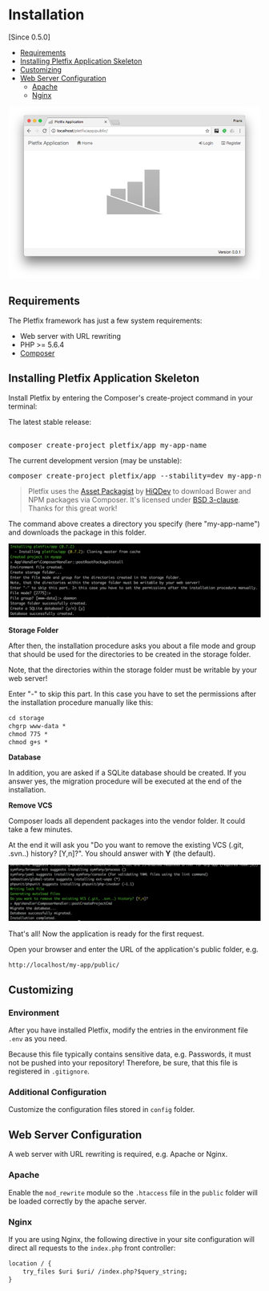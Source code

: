 # Installation

[Since 0.5.0]

- [Requirements](#requirements)
- [Installing Pletfix Application Skeleton](#installation)
- [Customizing](#customizing)
- [Web Server Configuration](#web-server)
    - [Apache](#apache)
    - [Nginx](#nginx)

![Screenshot - Pletfix Application](https://raw.githubusercontent.com/pletfix/docs/master/images/pletfix_application.png)

<a name="requirements"></a>
## Requirements

The Pletfix framework has just a few system requirements:

- Web server with URL rewriting
- PHP >= 5.6.4
- [Composer](https://getcomposer.org/)

<a name="installation"></a>
## Installing Pletfix Application Skeleton

Install Pletfix by entering the Composer's create-project command in your terminal:

The latest stable release:

<pre>    
composer create-project pletfix/app my-app-name
</pre>

The current development version (may be unstable):
<pre>
composer create-project pletfix/app --stability=dev my-app-name
</pre>
    
<!--
composer create-project pletfix/app --repository=https://raw.githubusercontent.com/pletfix/app/master/packages.json my-app-name
-->

> Pletfix uses the [Asset Packagist](https://asset-packagist.org/) by [HiQDev](https://hiqdev.com/) to download Bower and NPM packages via Composer. 
> It's licensed under [BSD 3-clause](https://github.com/hiqdev/asset-packagist/blob/master/LICENSE). 
> Thanks for this great work!

The command above creates a directory you specify (here "my-app-name") and downloads the package in this folder.

![Screenshot - Installation started](https://raw.githubusercontent.com/pletfix/app/master/resources/docs/screenshot_started.png)     

**Storage Folder**

After then, the installation procedure asks you about a file mode and group that should be used for the directories 
to be created in the storage folder.

Note, that the directories within the storage folder must be writable by your web server!

Enter "-" to skip this part. In this case you have to set the permissions after the installation procedure manually like 
this:
    
    cd storage
    chgrp www-data *
    chmod 775 *
    chmod g+s *

**Database**

In addition, you are asked if a SQLite database should be created.
If you answer yes, the migration procedure will be executed at the end of the installation.

**Remove VCS**

Composer loads all dependent packages into the vendor folder. It could take a few minutes.

At the end it will ask you "Do you want to remove the existing VCS (.git, .svn..) history? [Y,n]?". You should answer 
with **Y** (the default).

![Screenshot - Installation completed](https://raw.githubusercontent.com/pletfix/app/master/resources/docs/screenshot_completed.png)     

That's all! Now the application is ready for the first request. 

Open your browser and enter the URL of the application's public folder, e.g.
    
    http://localhost/my-app/public/
    
    
<a name="customizing"></a>    
## Customizing

### Environment

After you have installed Pletfix, modify the entries in the environment file `.env` as you need. 

Because this file typically contains sensitive data, e.g. Passwords, it must not be pushed into your repository! 
Therefore, be sure, that this file is registered in `.gitignore`.
 
### Additional Configuration

Customize the configuration files stored in `config` folder.
    
    
<a name="web-server"></a>
## Web Server Configuration

A web server with URL rewriting is required, e.g. Apache or Nginx.

<a name="apache"></a>
### Apache

Enable the `mod_rewrite` module so the `.htaccess` file in the `public` folder will be loaded correctly by the apache 
server.

<a name="nginx"></a>
### Nginx

If you are using Nginx, the following directive in your site configuration will direct all requests to the `index.php` 
front controller:

    location / {
        try_files $uri $uri/ /index.php?$query_string;
    }
